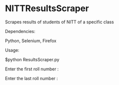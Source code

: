 # NITTResultsScraper
Scrapes results of students of NITT of a specific class

Dependencies:

Python, Selenium, Firefox

Usage:

$python ResultsScraper.py

Enter the first roll number : 

Enter the last roll number :
